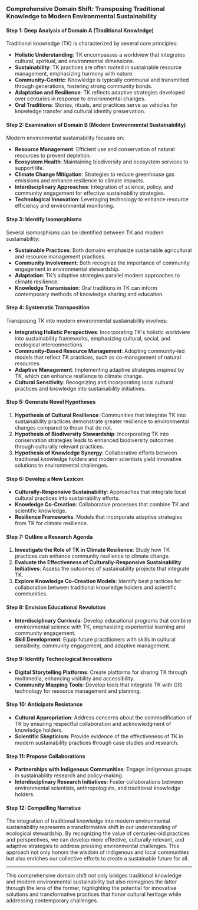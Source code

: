 ### Comprehensive Domain Shift: Transposing Traditional Knowledge to Modern Environmental Sustainability

#### Step 1: Deep Analysis of Domain A (Traditional Knowledge)

Traditional knowledge (TK) is characterized by several core principles:

- **Holistic Understanding**: TK encompasses a worldview that integrates cultural, spiritual, and environmental dimensions.
- **Sustainability**: TK practices are often rooted in sustainable resource management, emphasizing harmony with nature.
- **Community-Centric**: Knowledge is typically communal and transmitted through generations, fostering strong community bonds.
- **Adaptation and Resilience**: TK reflects adaptive strategies developed over centuries in response to environmental changes.
- **Oral Traditions**: Stories, rituals, and practices serve as vehicles for knowledge transfer and cultural identity preservation.

#### Step 2: Examination of Domain B (Modern Environmental Sustainability)

Modern environmental sustainability focuses on:

- **Resource Management**: Efficient use and conservation of natural resources to prevent depletion.
- **Ecosystem Health**: Maintaining biodiversity and ecosystem services to support life.
- **Climate Change Mitigation**: Strategies to reduce greenhouse gas emissions and enhance resilience to climate impacts.
- **Interdisciplinary Approaches**: Integration of science, policy, and community engagement for effective sustainability strategies.
- **Technological Innovation**: Leveraging technology to enhance resource efficiency and environmental monitoring.

#### Step 3: Identify Isomorphisms

Several isomorphisms can be identified between TK and modern sustainability:

- **Sustainable Practices**: Both domains emphasize sustainable agricultural and resource management practices.
- **Community Involvement**: Both recognize the importance of community engagement in environmental stewardship.
- **Adaptation**: TK’s adaptive strategies parallel modern approaches to climate resilience.
- **Knowledge Transmission**: Oral traditions in TK can inform contemporary methods of knowledge sharing and education.

#### Step 4: Systematic Transposition

Transposing TK into modern environmental sustainability involves:

- **Integrating Holistic Perspectives**: Incorporating TK's holistic worldview into sustainability frameworks, emphasizing cultural, social, and ecological interconnections.
- **Community-Based Resource Management**: Adopting community-led models that reflect TK practices, such as co-management of natural resources.
- **Adaptive Management**: Implementing adaptive strategies inspired by TK, which can enhance resilience to climate change.
- **Cultural Sensitivity**: Recognizing and incorporating local cultural practices and knowledge into sustainability initiatives.

#### Step 5: Generate Novel Hypotheses

1. **Hypothesis of Cultural Resilience**: Communities that integrate TK into sustainability practices demonstrate greater resilience to environmental changes compared to those that do not.
2. **Hypothesis of Biodiversity Stewardship**: Incorporating TK into conservation strategies leads to enhanced biodiversity outcomes through culturally relevant practices.
3. **Hypothesis of Knowledge Synergy**: Collaborative efforts between traditional knowledge holders and modern scientists yield innovative solutions to environmental challenges.

#### Step 6: Develop a New Lexicon

- **Culturally-Responsive Sustainability**: Approaches that integrate local cultural practices into sustainability efforts.
- **Knowledge Co-Creation**: Collaborative processes that combine TK and scientific knowledge.
- **Resilience Frameworks**: Models that incorporate adaptive strategies from TK for climate resilience.

#### Step 7: Outline a Research Agenda

1. **Investigate the Role of TK in Climate Resilience**: Study how TK practices can enhance community resilience to climate change.
2. **Evaluate the Effectiveness of Culturally-Responsive Sustainability Initiatives**: Assess the outcomes of sustainability projects that integrate TK.
3. **Explore Knowledge Co-Creation Models**: Identify best practices for collaboration between traditional knowledge holders and scientific communities.

#### Step 8: Envision Educational Revolution

- **Interdisciplinary Curricula**: Develop educational programs that combine environmental science with TK, emphasizing experiential learning and community engagement.
- **Skill Development**: Equip future practitioners with skills in cultural sensitivity, community engagement, and adaptive management.

#### Step 9: Identify Technological Innovations

- **Digital Storytelling Platforms**: Create platforms for sharing TK through multimedia, enhancing visibility and accessibility.
- **Community Mapping Tools**: Develop tools that integrate TK with GIS technology for resource management and planning.

#### Step 10: Anticipate Resistance

- **Cultural Appropriation**: Address concerns about the commodification of TK by ensuring respectful collaboration and acknowledgment of knowledge holders.
- **Scientific Skepticism**: Provide evidence of the effectiveness of TK in modern sustainability practices through case studies and research.

#### Step 11: Propose Collaborations

- **Partnerships with Indigenous Communities**: Engage indigenous groups in sustainability research and policy-making.
- **Interdisciplinary Research Initiatives**: Foster collaborations between environmental scientists, anthropologists, and traditional knowledge holders.

#### Step 12: Compelling Narrative

The integration of traditional knowledge into modern environmental sustainability represents a transformative shift in our understanding of ecological stewardship. By recognizing the value of centuries-old practices and perspectives, we can develop more effective, culturally relevant, and adaptive strategies to address pressing environmental challenges. This approach not only honors the wisdom of indigenous and local communities but also enriches our collective efforts to create a sustainable future for all.

---

This comprehensive domain shift not only bridges traditional knowledge and modern environmental sustainability but also reimagines the latter through the lens of the former, highlighting the potential for innovative solutions and transformative practices that honor cultural heritage while addressing contemporary challenges.
